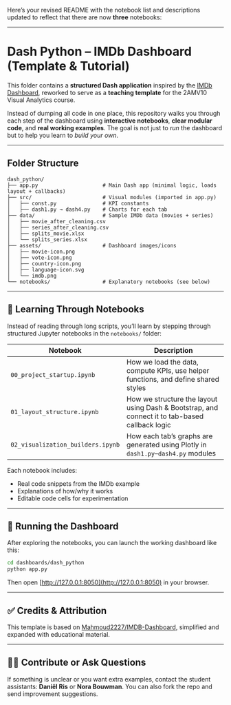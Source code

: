 Here’s your revised README with the notebook list and descriptions updated to reflect that there are now **three** notebooks:

---

# Dash Python – IMDb Dashboard (Template & Tutorial)

This folder contains a **structured Dash application** inspired by the [IMDb Dashboard](https://github.com/Mahmoud2227/IMDB-Dashboard), reworked to serve as a **teaching template** for the 2AMV10 Visual Analytics course.

Instead of dumping all code in one place, this repository walks you through each step of the dashboard using **interactive notebooks**, **clear modular code**, and **real working examples**. The goal is not just to *run* the dashboard but to help you learn to *build your own*.

---

## Folder Structure

```text
dash_python/
├── app.py                     # Main Dash app (minimal logic, loads layout + callbacks)
├── src/                       # Visual modules (imported in app.py)
│   ├── const.py               # KPI constants
│   ├── dash1.py → dash4.py    # Charts for each tab
├── data/                      # Sample IMDb data (movies + series)
│   ├── movie_after_cleaning.csv
│   ├── series_after_cleaning.csv
│   ├── splits_movie.xlsx
│   └── splits_series.xlsx
├── assets/                    # Dashboard images/icons
│   ├── movie-icon.png
│   ├── vote-icon.png
│   ├── country-icon.png
│   ├── language-icon.svg
│   └── imdb.png
└── notebooks/                 # Explanatory notebooks (see below)
```

---

## 🧠 Learning Through Notebooks

Instead of reading through long scripts, you’ll learn by stepping through structured Jupyter notebooks in the `notebooks/` folder:

| Notebook                      | Description                                                                                   |
| ----------------------------- | --------------------------------------------------------------------------------------------- |
| `00_project_startup.ipynb`    | How we load the data, compute KPIs, use helper functions, and define shared styles            |
| `01_layout_structure.ipynb`   | How we structure the layout using Dash & Bootstrap, and connect it to tab-based callback logic |
| `02_visualization_builders.ipynb` | How each tab’s graphs are generated using Plotly in `dash1.py`–`dash4.py` modules             |


Each notebook includes:

* Real code snippets from the IMDb example
* Explanations of how/why it works
* Editable code cells for experimentation

---

## 🚀 Running the Dashboard

After exploring the notebooks, you can launch the working dashboard like this:

```bash
cd dashboards/dash_python
python app.py
```

Then open [http://127.0.0.1:8050](http://127.0.0.1:8050) in your browser.

---

## ✅ Credits & Attribution

This template is based on [Mahmoud2227/IMDB-Dashboard](https://github.com/Mahmoud2227/IMDB-Dashboard), simplified and expanded with educational material.

---

## 👩‍💻 Contribute or Ask Questions

If something is unclear or you want extra examples, contact the student assistants: **Daniël Ris** or **Nora Bouwman**. You can also fork the repo and send improvement suggestions.
